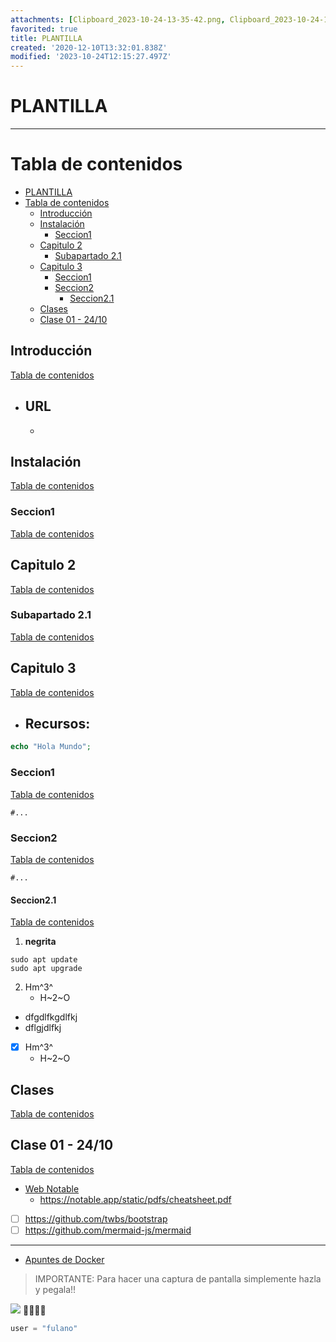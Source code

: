 ```yaml
---
attachments: [Clipboard_2023-10-24-13-35-42.png, Clipboard_2023-10-24-13-36-21.png, Clipboard_2023-10-24-13-37-51.png, Clipboard_2023-10-24-14-10-11.png]
favorited: true
title: PLANTILLA
created: '2020-12-10T13:32:01.838Z'
modified: '2023-10-24T12:15:27.497Z'
---
```


# PLANTILLA
--------------

[//]: # (version: 1.0)
[//]: # (author: Iván Rodríguez)
[//]: # (date: 2020-10-10)



# Tabla de contenidos
- [PLANTILLA](#plantilla)
- [Tabla de contenidos](#tabla-de-contenidos)
  - [Introducción](#introducción)
  - [Instalación](#instalación)
    - [Seccion1](#seccion1)
  - [Capitulo 2](#capitulo-2)
    - [Subapartado 2.1](#subapartado-21)
  - [Capitulo 3](#capitulo-3)
    - [Seccion1](#seccion1-1)
    - [Seccion2](#seccion2)
      - [Seccion2.1](#seccion21)
  - [Clases](#clases)
  - [Clase 01 - 24/10](#clase-01---2410)

<div style="page-break-after: always;"></div>




## Introducción
[Tabla de contenidos](#tabla-de-contenidos)

- URL
  - 
  - 

## Instalación
[Tabla de contenidos](#tabla-de-contenidos)

### Seccion1
[Tabla de contenidos](#tabla-de-contenidos)

<div style="page-break-after: always;"></div>

## Capitulo 2
[Tabla de contenidos](#tabla-de-contenidos)

### Subapartado 2.1
[Tabla de contenidos](#tabla-de-contenidos)

<div style="page-break-after: always;"></div>


## Capitulo 3
[Tabla de contenidos](#tabla-de-contenidos)

- Recursos: 
  - 

```php
echo "Hola Mundo";
```

### Seccion1
[Tabla de contenidos](#tabla-de-contenidos)

```console
#...
```



### Seccion2
[Tabla de contenidos](#tabla-de-contenidos)

```console
#...
```


#### Seccion2.1
[Tabla de contenidos](#tabla-de-contenidos)

1. **negrita**

```console
sudo apt update
sudo apt upgrade
```

2. Hm^3^
    - H~2~O

- dfgdlfkgdlfkj
- dflgjdlfkj

- [X] Hm^3^
    - H~2~O


## Clases 
[Tabla de contenidos](#tabla-de-contenidos)


## Clase 01 - 24/10
[Tabla de contenidos](#tabla-de-contenidos)

- [Web Notable](https://notable.app/)
  - https://notable.app/static/pdfs/cheatsheet.pdf
- [ ] https://github.com/twbs/bootstrap
- [ ] https://github.com/mermaid-js/mermaid

---

- [Apuntes de Docker](Docker.md "Introducción")

> IMPORTANTE: Para hacer una captura de pantalla simplemente hazla y pegala!!

![](@attachment/Clipboard_2023-10-24-14-10-11.png)
:angel::angel::angel::angel:
```python
user = "fulano"
```

